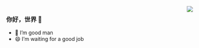
<img align="right" src="https://github-readme-stats.vercel.app/api?username=JackGirl&show_icons=true&icon_color=CE1D2D&text_color=718096&bg_color=ffffff&hide_title=true" />

### 你好，世界 👋


- 🌱 I’m good man
- 😄 I’m waiting for a good job


